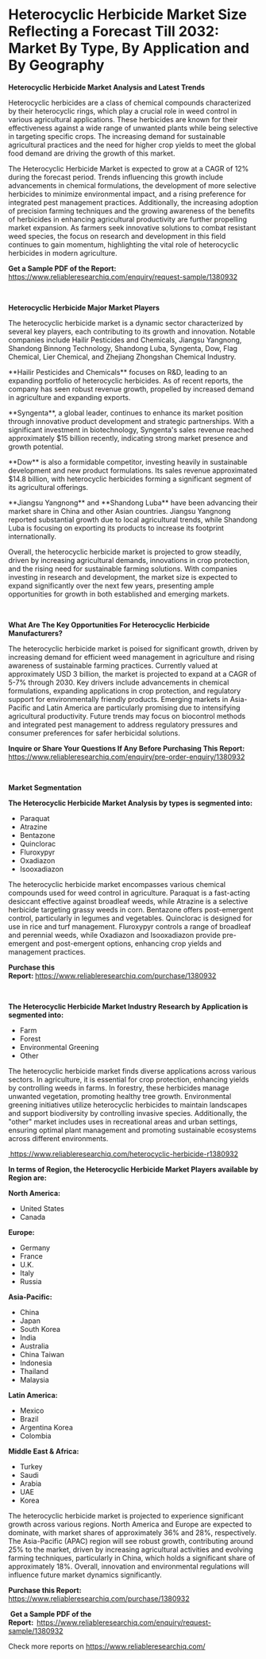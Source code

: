 <p><h1>Heterocyclic Herbicide Market Size Reflecting a Forecast Till 2032: Market By Type, By Application and By Geography</h1></p><p><strong>Heterocyclic Herbicide Market Analysis and Latest Trends</strong></p>
<p><p>Heterocyclic herbicides are a class of chemical compounds characterized by their heterocyclic rings, which play a crucial role in weed control in various agricultural applications. These herbicides are known for their effectiveness against a wide range of unwanted plants while being selective in targeting specific crops. The increasing demand for sustainable agricultural practices and the need for higher crop yields to meet the global food demand are driving the growth of this market.</p><p>The Heterocyclic Herbicide Market is expected to grow at a CAGR of 12% during the forecast period. Trends influencing this growth include advancements in chemical formulations, the development of more selective herbicides to minimize environmental impact, and a rising preference for integrated pest management practices. Additionally, the increasing adoption of precision farming techniques and the growing awareness of the benefits of herbicides in enhancing agricultural productivity are further propelling market expansion. As farmers seek innovative solutions to combat resistant weed species, the focus on research and development in this field continues to gain momentum, highlighting the vital role of heterocyclic herbicides in modern agriculture.</p></p>
<p><strong>Get a Sample PDF of the Report:&nbsp;</strong> <a href="https://www.reliableresearchiq.com/enquiry/request-sample/1380932?utm_campaign=103&utm_medium=2&utm_source=Github&utm_content=ia&utm_term=01022025&utm_id=heterocyclic-herbicide">https://www.reliableresearchiq.com/enquiry/request-sample/1380932</a></p>
<p>&nbsp;</p>
<p><strong>Heterocyclic Herbicide Major Market Players</strong></p>
<p><p>The heterocyclic herbicide market is a dynamic sector characterized by several key players, each contributing to its growth and innovation. Notable companies include Hailir Pesticides and Chemicals, Jiangsu Yangnong, Shandong Binnong Technology, Shandong Luba, Syngenta, Dow, Flag Chemical, Lier Chemical, and Zhejiang Zhongshan Chemical Industry.</p><p>**Hailir Pesticides and Chemicals** focuses on R&D, leading to an expanding portfolio of heterocyclic herbicides. As of recent reports, the company has seen robust revenue growth, propelled by increased demand in agriculture and expanding exports.</p><p>**Syngenta**, a global leader, continues to enhance its market position through innovative product development and strategic partnerships. With a significant investment in biotechnology, Syngenta's sales revenue reached approximately $15 billion recently, indicating strong market presence and growth potential.</p><p>**Dow** is also a formidable competitor, investing heavily in sustainable development and new product formulations. Its sales revenue approximated $14.8 billion, with heterocyclic herbicides forming a significant segment of its agricultural offerings.</p><p>**Jiangsu Yangnong** and **Shandong Luba** have been advancing their market share in China and other Asian countries. Jiangsu Yangnong reported substantial growth due to local agricultural trends, while Shandong Luba is focusing on exporting its products to increase its footprint internationally.</p><p>Overall, the heterocyclic herbicide market is projected to grow steadily, driven by increasing agricultural demands, innovations in crop protection, and the rising need for sustainable farming solutions. With companies investing in research and development, the market size is expected to expand significantly over the next few years, presenting ample opportunities for growth in both established and emerging markets.</p></p>
<p>&nbsp;</p>
<p><strong>What Are The Key Opportunities For Heterocyclic Herbicide Manufacturers?</strong></p>
<p><p>The heterocyclic herbicide market is poised for significant growth, driven by increasing demand for efficient weed management in agriculture and rising awareness of sustainable farming practices. Currently valued at approximately USD 3 billion, the market is projected to expand at a CAGR of 5-7% through 2030. Key drivers include advancements in chemical formulations, expanding applications in crop protection, and regulatory support for environmentally friendly products. Emerging markets in Asia-Pacific and Latin America are particularly promising due to intensifying agricultural productivity. Future trends may focus on biocontrol methods and integrated pest management to address regulatory pressures and consumer preferences for safer herbicidal solutions.</p></p>
<p><strong>Inquire or Share Your Questions If Any Before Purchasing This Report:</strong> <a href="https://www.reliableresearchiq.com/enquiry/pre-order-enquiry/1380932?utm_campaign=103&utm_medium=2&utm_source=Github&utm_content=ia&utm_term=01022025&utm_id=heterocyclic-herbicide">https://www.reliableresearchiq.com/enquiry/pre-order-enquiry/1380932</a></p>
<p>&nbsp;</p>
<p><strong>Market Segmentation</strong></p>
<p><strong>The Heterocyclic Herbicide Market Analysis by types is segmented into:</strong></p>
<p><ul><li>Paraquat</li><li>Atrazine</li><li>Bentazone</li><li>Quinclorac</li><li>Fluroxypyr</li><li>Oxadiazon</li><li>Isooxadiazon</li></ul></p>
<p><p>The heterocyclic herbicide market encompasses various chemical compounds used for weed control in agriculture. Paraquat is a fast-acting desiccant effective against broadleaf weeds, while Atrazine is a selective herbicide targeting grassy weeds in corn. Bentazone offers post-emergent control, particularly in legumes and vegetables. Quinclorac is designed for use in rice and turf management. Fluroxypyr controls a range of broadleaf and perennial weeds, while Oxadiazon and Isooxadiazon provide pre-emergent and post-emergent options, enhancing crop yields and management practices.</p></p>
<p><strong>Purchase this Report:&nbsp;</strong><a href="https://www.reliableresearchiq.com/purchase/1380932?utm_campaign=103&utm_medium=2&utm_source=Github&utm_content=ia&utm_term=01022025&utm_id=heterocyclic-herbicide">https://www.reliableresearchiq.com/purchase/1380932</a></p>
<p>&nbsp;</p>
<p><strong>The Heterocyclic Herbicide Market Industry Research by Application is segmented into:</strong></p>
<p><ul><li>Farm</li><li>Forest</li><li>Environmental Greening</li><li>Other</li></ul></p>
<p><p>The heterocyclic herbicide market finds diverse applications across various sectors. In agriculture, it is essential for crop protection, enhancing yields by controlling weeds in farms. In forestry, these herbicides manage unwanted vegetation, promoting healthy tree growth. Environmental greening initiatives utilize heterocyclic herbicides to maintain landscapes and support biodiversity by controlling invasive species. Additionally, the "other" market includes uses in recreational areas and urban settings, ensuring optimal plant management and promoting sustainable ecosystems across different environments.</p></p>
<p><a href="https://www.reliableresearchiq.com/heterocyclic-herbicide-r1380932?utm_campaign=103&utm_medium=2&utm_source=Github&utm_content=ia&utm_term=01022025&utm_id=heterocyclic-herbicide">&nbsp;https://www.reliableresearchiq.com/heterocyclic-herbicide-r1380932</a></p>
<p><strong>In terms of Region, the Heterocyclic Herbicide Market Players available by Region are:</strong></p>
<p>
    <p> <strong> North America: </strong>
        <ul>
            <li>United States</li>
            <li>Canada</li>
        </ul>
        </p> 
    <p> <strong> Europe: </strong>
        <ul>
            <li>Germany</li>
            <li>France</li>
            <li>U.K.</li>
            <li>Italy</li>
            <li>Russia</li>
        </ul>
        </p> 
    <p> <strong> Asia-Pacific: </strong>
        <ul>
            <li>China</li>
            <li>Japan</li>
            <li>South Korea</li>
            <li>India</li>
            <li>Australia</li>
            <li>China Taiwan</li>
            <li>Indonesia</li>
            <li>Thailand</li>
            <li>Malaysia</li>
        </ul>
        </p> 
    <p> <strong> Latin America: </strong>
        <ul>
            <li>Mexico</li>
            <li>Brazil</li>
            <li>Argentina Korea</li>
            <li>Colombia</li>
        </ul>
        </p> 
    <p> <strong> Middle East & Africa: </strong>
        <ul>
            <li>Turkey</li>
            <li>Saudi</li>
            <li>Arabia</li>
            <li>UAE</li>
            <li>Korea</li>
        </ul>
    </p>
    </p>
<p><p>The heterocyclic herbicide market is projected to experience significant growth across various regions. North America and Europe are expected to dominate, with market shares of approximately 36% and 28%, respectively. The Asia-Pacific (APAC) region will see robust growth, contributing around 25% to the market, driven by increasing agricultural activities and evolving farming techniques, particularly in China, which holds a significant share of approximately 18%. Overall, innovation and environmental regulations will influence future market dynamics significantly.</p></p>
<p><strong>Purchase this Report: </strong><a href="https://www.reliableresearchiq.com/purchase/1380932?utm_campaign=103&utm_medium=2&utm_source=Github&utm_content=ia&utm_term=01022025&utm_id=heterocyclic-herbicide">https://www.reliableresearchiq.com/purchase/1380932</a></p>
<p>&nbsp;<strong>Get a Sample PDF of the Report:&nbsp;&nbsp;</strong><a href="https://www.reliableresearchiq.com/enquiry/request-sample/1380932?utm_campaign=103&utm_medium=2&utm_source=Github&utm_content=ia&utm_term=01022025&utm_id=heterocyclic-herbicide">https://www.reliableresearchiq.com/enquiry/request-sample/1380932</a></p>
<p><strong></strong></p>
<p>Check more reports on <a href="https://www.reliableresearchiq.com/?utm_campaign=103&utm_medium=2&utm_source=Github&utm_content=ia&utm_term=01022025&utm_id=heterocyclic-herbicide">https://www.reliableresearchiq.com/</a></p>
